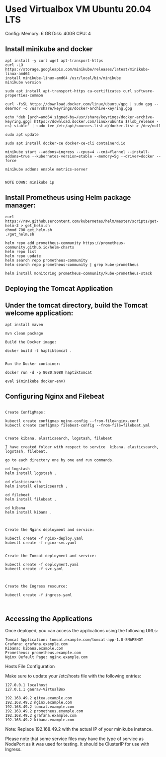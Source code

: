 # Used Virtualbox VM Ubuntu 20.04 LTS

Config: Memory: 6 GB Disk: 40GB CPU: 4

## Install minikube and docker

```shell
apt install -y curl wget apt-transport-https
curl -LO https://storage.googleapis.com/minikube/releases/latest/minikube-linux-amd64
install minikube-linux-amd64 /usr/local/bin/minikube
minikube version

sudo apt install apt-transport-https ca-certificates curl software-properties-common

curl -fsSL https://download.docker.com/linux/ubuntu/gpg | sudo gpg --dearmor -o /usr/share/keyrings/docker-archive-keyring.gpg

echo "deb [arch=amd64 signed-by=/usr/share/keyrings/docker-archive-keyring.gpg] https://download.docker.com/linux/ubuntu $(lsb_release -cs) stable" | sudo tee /etc/apt/sources.list.d/docker.list > /dev/null

sudo apt update

sudo apt install docker-ce docker-ce-cli containerd.io

minikube start --addons=ingress --cpus=4 --cni=flannel --install-addons=true --kubernetes-version=stable --memory=5g --driver=docker --force

minikube addons enable metrics-server


NOTE DOWN: minikube ip

```


## Install Prometheus using Helm package manager:

```shell
curl https://raw.githubusercontent.com/kubernetes/helm/master/scripts/get-helm-3 > get_helm.sh
chmod 700 get_helm.sh
./get_helm.sh

helm repo add prometheus-community https://prometheus-community.github.io/helm-charts
helm repo list
helm repo update
helm search repo prometheus-community
helm search repo prometheus-community | grep kube-prometheus

helm install monitoring prometheus-community/kube-prometheus-stack
```

## Deploying the Tomcat Application

## Under the tomcat directory, build the Tomcat welcome application:

```shell
apt install maven

mvn clean package

Build the Docker image:

docker build -t haptiktomcat .


Run the Docker container:

docker run -d -p 8080:8080 haptiktomcat

eval $(minikube docker-env)

```


## Configuring Nginx and Filebeat

```shell

Create ConfigMaps:

kubectl create configmap nginx-config --from-file=nginx.conf
kubectl create configmap filebeat-config --from-file=filebeat.yml


Create kibana. elasticsearch, logstash, filebeat

I have created folder with respect to service  kibana. elasticsearch, logstash, filebeat.

go to each directory one by one and run commands.

cd logstash
helm install logstash .

cd elasticsearch
helm install elasticsearch .

cd filebeat
helm install filebeat .

cd kibana
helm install kibana .



Create the Nginx deployment and service:

kubectl create -f nginx-deploy.yaml 
kubectl create -f nginx-svc.yaml


Create the Tomcat deployment and service:

kubectl create -f deployment.yaml
kubectl create -f svc.yaml



Create the Ingress resource:

kubectl create -f ingress.yaml



```

## Accessing the Applications

Once deployed, you can access the applications using the following URLs:

    Tomcat Application: tomcat.example.com/tomcat-app-1.0-SNAPSHOT
    Grafana: grafana.example.com
    Kibana: kibana.example.com
    Prometheus: prometheus.example.com
    Nginx Default Page: nginx.example.com

Hosts File Configuration

Make sure to update your /etc/hosts file with the following entries:

```shell
127.0.0.1 localhost
127.0.1.1 gaurav-VirtualBox

192.168.49.2 gitea.example.com 
192.168.49.2 nginx.example.com 
192.168.49.2 tomcat.example.com 
192.168.49.2 prometheus.example.com 
192.168.49.2 grafana.example.com 
192.168.49.2 kibana.example.com

```

Note: Replace 192.168.49.2 with the actual IP of your minikube instance.

Please note that some service files may have the type of service as NodePort as it was used for testing. It should be ClusterIP for use with Ingress.
